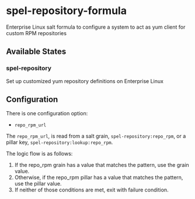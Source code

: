 # spel-repository-formula
Enterprise Linux salt formula to configure a system to act as yum client for custom RPM repositories

## Available States

### spel-repository

Set up customized yum repository definitions on Enterprise Linux

## Configuration

There is one configuration option:

*   `repo_rpm_url`

The `repo_rpm_url`, is read from a salt grain, `spel-repository:repo_rpm`, or
a pillar key, `spel-repository:lookup:repo_rpm`.


The logic flow is as follows:

1.  If the repo_rpm grain has a value that matches the pattern, use the
    grain value.
2.  Otherwise, if the repo_rpm pillar has a value that matches the pattern,
    use the pillar value.
3.  If neither of those conditions are met, exit with failure condition.
